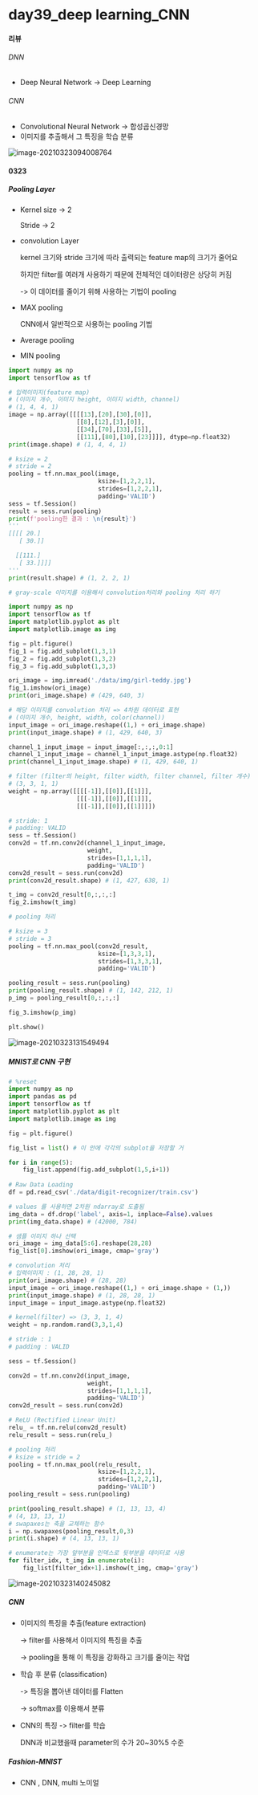 # day39_deep learning_CNN



#### 리뷰

###### DNN

- Deep Neural Network -> Deep Learning

###### CNN

- Convolutional Neural Network -> 합성곱신경망
- 이미지를 추출해서 그 특징을 학습 분류

![image-20210323094008764](md-images/image-20210323094008764.png)



#### 0323

##### Pooling Layer

- Kernel size -> 2

  Stride -> 2

- convolution Layer

  kernel 크기와 stride 크기에 따라 출력되는 feature map의 크기가 줄어요

  하지만 filter를 여러개 사용하기 때문에 전체적인 데이터량은 상당히 커짐

  -> 이 데이터를 줄이기 위해 사용하는 기법이 pooling

- MAX pooling

  CNN에서 일반적으로 사용하는 pooling 기법

- Average pooling

- MIN pooling

```python
import numpy as np
import tensorflow as tf

# 입력이미지(feature map)
# (이미지 개수, 이미지 height, 이미지 width, channel)
# (1, 4, 4, 1)
image = np.array([[[[13],[20],[30],[0]],
                   [[8],[12],[3],[0]],
                   [[34],[70],[33],[5]],
                   [[111],[80],[10],[23]]]], dtype=np.float32)
print(image.shape) # (1, 4, 4, 1)

# ksize = 2
# stride = 2
pooling = tf.nn.max_pool(image,
                         ksize=[1,2,2,1],
                         strides=[1,2,2,1],
                         padding='VALID')
sess = tf.Session()
result = sess.run(pooling)
print(f'pooling한 결과 : \n{result}')
'''
[[[[ 20.]
   [ 30.]]

  [[111.]
   [ 33.]]]]
'''
print(result.shape) # (1, 2, 2, 1)
```



```python
# gray-scale 이미지를 이용해서 convolution처리와 pooling 처리 하기

import numpy as np
import tensorflow as tf
import matplotlib.pyplot as plt
import matplotlib.image as img

fig = plt.figure()
fig_1 = fig.add_subplot(1,3,1)
fig_2 = fig.add_subplot(1,3,2)
fig_3 = fig.add_subplot(1,3,3)

ori_image = img.imread('./data/img/girl-teddy.jpg')
fig_1.imshow(ori_image)
print(ori_image.shape) # (429, 640, 3)

# 해당 이미지를 convolution 처리 => 4차원 데이터로 표현
# (이미지 개수, height, width, color(channel))
input_image = ori_image.reshape((1,) + ori_image.shape)
print(input_image.shape) # (1, 429, 640, 3)

channel_1_input_image = input_image[:,:,:,0:1]
channel_1_input_image = channel_1_input_image.astype(np.float32)
print(channel_1_input_image.shape) # (1, 429, 640, 1)

# filter (filter의 height, filter width, filter channel, filter 개수)
# (3, 3, 1, 1)
weight = np.array([[[[-1]],[[0]],[[1]]],
                   [[[-1]],[[0]],[[1]]],
                   [[[-1]],[[0]],[[1]]]])

# stride: 1
# padding: VALID
sess = tf.Session()
conv2d = tf.nn.conv2d(channel_1_input_image,
                      weight,
                      strides=[1,1,1,1],
                      padding='VALID')
conv2d_result = sess.run(conv2d)
print(conv2d_result.shape) # (1, 427, 638, 1)

t_img = conv2d_result[0,:,:,:]
fig_2.imshow(t_img)

# pooling 처리

# ksize = 3
# stride = 3
pooling = tf.nn.max_pool(conv2d_result,
                         ksize=[1,3,3,1],
                         strides=[1,3,3,1],
                         padding='VALID')

pooling_result = sess.run(pooling)
print(pooling_result.shape) # (1, 142, 212, 1)
p_img = pooling_result[0,:,:,:]

fig_3.imshow(p_img)

plt.show()


```

![image-20210323131549494](md-images/image-20210323131549494.png)



##### MNIST로 CNN 구현

```python
# %reset
import numpy as np
import pandas as pd
import tensorflow as tf
import matplotlib.pyplot as plt
import matplotlib.image as img

fig = plt.figure()

fig_list = list() # 이 안에 각각의 subplot을 저장할 거

for i in range(5):
    fig_list.append(fig.add_subplot(1,5,i+1))
    
# Raw Data Loading
df = pd.read_csv('./data/digit-recognizer/train.csv')

# values 를 사용하면 2차원 ndarray로 도출됨
img_data = df.drop('label', axis=1, inplace=False).values
print(img_data.shape) # (42000, 784)

# 샘플 이미지 하나 선택
ori_image = img_data[5:6].reshape(28,28)
fig_list[0].imshow(ori_image, cmap='gray')

# convolution 처리
# 입력이미지 : (1, 28, 28, 1)
print(ori_image.shape) # (28, 28)
input_image = ori_image.reshape((1,) + ori_image.shape + (1,))
print(input_image.shape) # (1, 28, 28, 1)
input_image = input_image.astype(np.float32)

# kernel(filter) => (3, 3, 1, 4)
weight = np.random.rand(3,3,1,4)

# stride : 1
# padding : VALID

sess = tf.Session()

conv2d = tf.nn.conv2d(input_image,
                      weight,
                      strides=[1,1,1,1],
                      padding='VALID')
conv2d_result = sess.run(conv2d)

# ReLU (Rectified Linear Unit)
relu_ = tf.nn.relu(conv2d_result)
relu_result = sess.run(relu_)

# pooling 처리
# ksize = stride = 2
pooling = tf.nn.max_pool(relu_result,
                         ksize=[1,2,2,1],
                         strides=[1,2,2,1],
                         padding='VALID')
pooling_result = sess.run(pooling)

print(pooling_result.shape) # (1, 13, 13, 4)
# (4, 13, 13, 1)
# swapaxes는 축을 교체하는 함수
i = np.swapaxes(pooling_result,0,3) 
print(i.shape) # (4, 13, 13, 1)

# enumerate는 가장 앞부분을 인덱스로 뒷부분을 데이터로 사용
for filter_idx, t_img in enumerate(i):
    fig_list[filter_idx+1].imshow(t_img, cmap='gray')
```

![image-20210323140245082](md-images/image-20210323140245082.png)



##### CNN

- 이미지의 특징을 추출(feature extraction) 

  -> filter를 사용해서 이미지의 특징을 추출

  -> pooling을 통해 이 특징을 강화하고 크기를 줄이는 작업

- 학습 후 분류 (classification)

  -> 특징을 뽑아낸 데이터를 Flatten

  -> softmax를 이용해서 분류

- CNN의 특징 -> filter를 학습

  DNN과 비교했을때 parameter의 수가 20~30%5 수준



##### Fashion-MNIST

- CNN , DNN, multi 노미얼